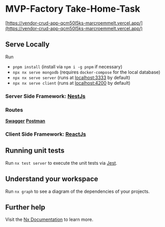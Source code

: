 # MVP-Factory Take-Home-Task

[https://vendor-crud-app-qcm50l5ks-marcroemmelt.vercel.app/](https://vendor-crud-app-qcm50l5ks-marcroemmelt.vercel.app/)

## Serve Locally

Run
- `pnpm install` (install via `npm i -g pnpm` if necessary)
- `npx nx serve mongodb` (requires `docker-compose` for the local database)
- `npx nx serve server` (runs at [localhost:3333](http://localhost:3333) by default)
- `npx nx serve client` (runs at [localhost:4200](http://localhost:4200) by default)

### Server Side Framework: [NestJs](https://nestjs.com/)

### Routes

**[Swagger](https://vendor-crud-app.herokuapp.com/api/static/index.html)**
**[Postman](https://www.postman.com/marcroemmelt/workspace/mvp-factory-take-home-task)**

### Client Side Framework: [ReactJs](https://reactjs.org/)

## Running unit tests

Run `nx test server` to execute the unit tests via [Jest](https://jestjs.io).

## Understand your workspace

Run `nx graph` to see a diagram of the dependencies of your projects.

## Further help

Visit the [Nx Documentation](https://nx.dev) to learn more.
